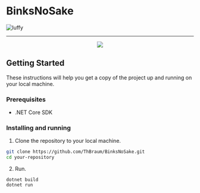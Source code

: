 # BinksNoSake

![luffy](https://github.com/ThBraum/Images-for-GitHub/assets/85642694/bd78e977-cf92-4396-90d0-f7769c65b62c)

***
<p align="center">
  <img src="https://github.com/ThBraum/BinksNoSake/assets/85642694/8985fa35-e01e-40dd-a002-9d6aac9dcb4a"/>
</p>

## Getting Started

These instructions will help you get a copy of the project up and running on your local machine.

### Prerequisites

- .NET Core SDK


### Installing and running

1. Clone the repository to your local machine.

```bash
git clone https://github.com/ThBraum/BinksNoSake.git
cd your-repository
```


2. Run.
```console
dotnet build
dotnet run
```
